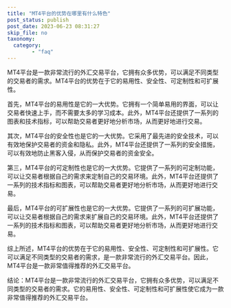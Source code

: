 ```yaml
---
title: "MT4平台的优势在哪里有什么特色"
post_status: publish
post_date: 2023-06-23 08:31:27
skip_file: no
taxonomy:
  category:
        - "faq"
---
```


MT4平台是一款非常流行的外汇交易平台，它拥有众多优势，可以满足不同类型的交易者的需求。MT4平台的优势在于它的易用性、安全性、可定制性和可扩展性。

首先，MT4平台的易用性是它的一大优势。它拥有一个简单易用的界面，可以让交易者快速上手，而不需要太多的学习成本。此外，MT4平台还提供了一系列的图表和技术指标，可以帮助交易者更好地分析市场，从而更好地进行交易。

其次，MT4平台的安全性也是它的一大优势。它采用了最先进的安全技术，可以有效地保护交易者的资金和隐私。此外，MT4平台还提供了一系列的安全措施，可以有效地防止黑客入侵，从而保护交易者的资金安全。

第三，MT4平台的可定制性也是它的一大优势。它提供了一系列的可定制功能，可以让交易者根据自己的需求来定制自己的交易环境。此外，MT4平台还提供了一系列的技术指标和图表，可以帮助交易者更好地分析市场，从而更好地进行交易。

最后，MT4平台的可扩展性也是它的一大优势。它提供了一系列的可扩展功能，可以让交易者根据自己的需求来扩展自己的交易环境。此外，MT4平台还提供了一系列的技术指标和图表，可以帮助交易者更好地分析市场，从而更好地进行交易。

综上所述，MT4平台的优势在于它的易用性、安全性、可定制性和可扩展性。它可以满足不同类型的交易者的需求，是一款非常流行的外汇交易平台。因此，MT4平台是一款非常值得推荐的外汇交易平台。

结论：MT4平台是一款非常流行的外汇交易平台，它拥有众多优势，可以满足不同类型的交易者的需求。它的易用性、安全性、可定制性和可扩展性使它成为一款非常值得推荐的外汇交易平台。
